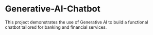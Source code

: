 # Generative-AI-Chatbot
This project demonstrates the use of Generative AI to build a functional chatbot tailored for banking and financial services.
